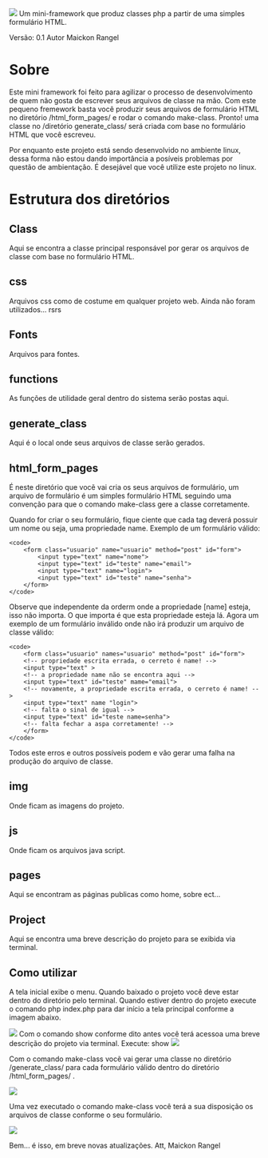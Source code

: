 <img src="img/logo.gif">
Um mini-framework que produz classes php a partir de uma simples formulário HTML.

Versão: 0.1
Autor Maickon Rangel

# Sobre

Este mini framework foi feito para agilizar o processo de desenvolvimento de quem não gosta de escrever
seus arquivos de classe na mão. Com este pequeno fremework basta você produzir seus arquivos de
formulário HTML no diretório /html_form_pages/ e rodar o comando make-class. Pronto! uma classe
no /diretório generate_class/ será criada com base no formulário HTML que você escreveu.

Por enquanto este projeto está sendo desenvolvido no ambiente linux, dessa forma não estou dando importância
a posíveis problemas por questão de ambientação. É desejável que você utilize este projeto no linux.

# Estrutura dos diretórios

## Class
Aqui se encontra a classe principal responsável por gerar os arquivos de classe com base no formulário HTML.

## css
Arquivos css como de costume em qualquer projeto web. Ainda não foram utilizados... rsrs

## Fonts
Arquivos para fontes.

## functions
As funções de utilidade geral dentro do sistema serão postas aqui.

## generate_class
Aqui é o local onde seus arquivos de classe serão gerados.

## html_form_pages

É neste diretório que vocẽ vai cria os seus arquivos de formulário, um arquivo de formulário é um simples formulário HTML seguindo
uma convenção para que o comando make-class gere a classe corretamente.

Quando for criar o seu formulário, fique ciente que cada tag deverá possuir um nome ou seja, uma propriedade name. Exemplo de um formulário válido:

    <code>
        <form class="usuario" name="usuario" method="post" id="form">
            <input type="text" name="nome">
            <input type="text" id="teste" name="email">
            <input type="text" name="login">
            <input type="text" id="teste" name="senha">
        </form>
    </code>

Observe que independente da orderm onde a propriedade [name] esteja, isso não importa. O que importa é que esta
propriedade esteja lá. Agora um exemplo de um formulário inválido onde não irá produzir um arquivo de classe válido:

    <code>
        <form class="usuario" names="usuario" method="post" id="form">
        <!-- propriedade escrita errada, o cerreto é name! -->
        <input type="text" >
        <!-- a propriedade name não se encontra aqui -->
        <input type="text" id="teste" mame="email">
        <!-- novamente, a propriedade escrita errada, o cerreto é name! -->
        <input type="text" name "login">
        <!-- falta o sinal de igual -->
        <input type="text" id="teste name=senha">
        <!-- falta fechar a aspa corretamente! -->
        </form>
    </code>

Todos este erros e outros possíveis podem e vão gerar uma falha na produção do arquivo de classe.

## img
Onde ficam as imagens do projeto.

## js
Onde ficam os arquivos java script.

## pages
Aqui se encontram as páginas publicas como home, sobre ect...

## Project
Aqui se encontra uma breve descrição do projeto para se exibida via terminal.

## Como utilizar
A tela inicial exibe o menu. Quando baixado o projeto você deve estar dentro do diretório pelo terminal. Quando estiver dentro do projeto
execute o comando  php index.php para dar início a tela principal conforme a imagem abaixo.

<img src="img/tela-inicial.png">
Com o comando show conforme dito antes você terá acessoa uma breve descrição do projeto via terminal. Execute: show

<img src="img/tela-show.png">

Com o comando make-class vocẽ vai gerar uma classe no diretório /generate_class/ para cada formulário válido dentro
do diretório /html_form_pages/ .

<img src="img/tela-comando-make-class.png">

Uma vez executado o comando make-class você terá a sua disposição os arquivos de classe conforme o seu formulário.

<img src="img/tela-classe-gerada.png">


Bem... é isso, em breve novas atualizações.
Att,
Maickon Rangel
